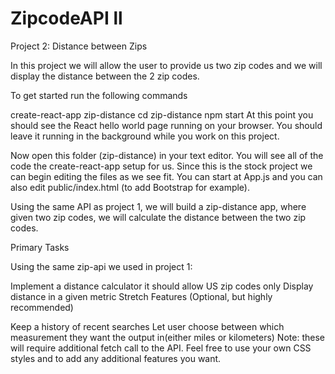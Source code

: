 # ZipcodeAPI ll


Project 2: Distance between Zips

In this project we will allow the user to provide us two zip codes and we will display the distance between the 2 zip codes.

To get started run the following commands

create-react-app zip-distance
cd zip-distance
npm start
At this point you should see the React hello world page running on your browser. You should leave it running in the background while you work on this project.

Now open this folder (zip-distance) in your text editor. You will see all of the code the create-react-app setup for us. Since this is the stock project we can begin editing the files as we see fit. You can start at App.js and you can also edit public/index.html (to add Bootstrap for example).

Using the same API as project 1, we will build a zip-distance app, where given two zip codes, we will calculate the distance between the two zip codes.

Primary Tasks

Using the same zip-api we used in project 1:

Implement a distance calculator
it should allow US zip codes only
Display distance in a given metric
Stretch Features (Optional, but highly recommended)

Keep a history of recent searches
Let user choose between which measurement they want the output in(either miles or kilometers)
Note: these will require additional fetch call to the API. Feel free to use your own CSS styles and to add any additional features you want.